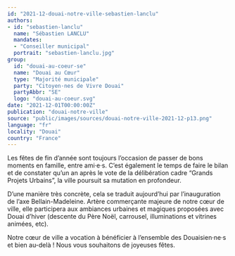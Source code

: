 ```yaml
---
id: "2021-12-douai-notre-ville-sebastien-lanclu"
authors:
- id: "sebastien-lanclu"
  name: "Sébastien LANCLU"
  mandates: 
  - "Conseiller municipal"
  portrait: "sebastien-lanclu.jpg"
group:
  id: "douai-au-coeur-se"
  name: "Douai au Cœur"
  type: "Majorité municipale"
  party: "Citoyen·nes de Vivre Douai"
  partyAbbr: "SE"
  logo: "douai-au-coeur.svg"
date: "2021-12-01T00:00:00Z"
publication: "douai-notre-ville"
source: "public/images/sources/douai-notre-ville-2021-12-p13.png"
language: "fr"
locality: "Douai"
country: "France"
---
```


Les fêtes de fin d’année sont toujours l’occasion de passer de bons moments en famille, entre ami·e·s. C’est également le temps de faire le bilan et de constater qu’un an après le vote de la délibération cadre “Grands Projets Urbains”, la ville poursuit sa mutation en profondeur.

D’une manière très concrète, cela se traduit aujourd’hui par l’inauguration de l’axe Bellain-Madeleine. Artère commerçante majeure de notre cœur de ville, elle participera aux ambiances urbaines et magiques proposées avec Douai d’hiver (descente du Père Noël, carrousel, illuminations et vitrines animées, etc).

Notre cœur de ville a vocation à bénéficier à l’ensemble des Douaisien·ne·s et bien au-delà ! Nous vous souhaitons de joyeuses fêtes.
